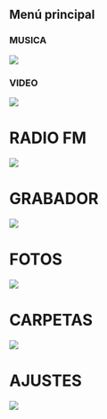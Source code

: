 ## Menú principal


### MUSICA
![](http://static.energysistem.com/images/manuals/42644/579f45133f853.jpg)


### VIDEO
![](http://static.energysistem.com/images/manuals/42644/579f452711ce2.jpg)


# RADIO FM
![](http://static.energysistem.com/images/manuals/42644/579f45215427e.jpg)


# GRABADOR
![](http://static.energysistem.com/images/manuals/42644/579f45007eac2.jpg)


# FOTOS
![](http://static.energysistem.com/images/manuals/42644/579f4506a9ed0.jpg)


# CARPETAS
![](http://static.energysistem.com/images/manuals/42644/579f44ec13108.jpg)


# AJUSTES
![](http://static.energysistem.com/images/manuals/42644/579f44e1b0de5.jpg)
